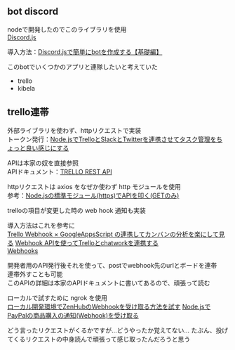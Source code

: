 bot discord
---

nodeで開発したのでこのライブラリを使用  
[Discord.js](https://github.com/discordjs/discord.js/)

導入方法：[Discord.jsで簡単にbotを作成する【基礎編】](https://qiita.com/cryptocoin_harumaki/items/5d8c503e02093eca1f9b)

このbotでいくつかのアプリと連隊したいと考えていた

- trello
- kibela

## trello連帯

外部ライブラリを使わず、httpリクエストで実装  
トークン発行：[Node.jsでTrelloとSlackとTwitterを連携させてタスク管理をちょっと良い感じにする](https://qiita.com/nabeliwo/items/d5c6e22be0fc42919d52)

APIは本家の奴を直接参照  
APIドキュメント：[TRELLO REST API](https://developers.trello.com/v1.0/reference#introduction)

httpリクエストは axios をなぜか使わず http モジュールを使用  
参考：[Node.jsの標準モジュール(https)でAPIを叩く(GETのみ)](https://qiita.com/r-yanyo/items/3ef153dac12e69a2c46c)

trelloの項目が変更した時の web hook 通知も実装

導入方法はこれを参考に  
[Trello Webhook × GoogleAppsScript の連携してカンバンの分析を楽にして見る](https://qiita.com/yokozawa0701/items/8b98fd69ea401bf260e0) 
[Webhook APIを使ってTrelloとchatworkを連携する](https://qiita.com/Andysumi/items/462964bd8249beb067e4)  
[Webhooks](https://developers.trello.com/page/webhooks)

開発者用のAPI発行後それを使って、postでwebhook先のurlとボードを連帯  
連帯外すことも可能  
このAPIの詳細は本家のAPIドキュメントに書いてあるので、頑張って読む

ローカルで試すために ngrok を使用  
[ローカル開発環境でZenHubのWebhookを受け取る方法を試す](https://qiita.com/kentaro_m/items/90e577d36be7a271fa78)
[Node.jsでPayPalの商品購入の通知(Webhook)を受け取る](https://qiita.com/n0bisuke/items/8484777c3b41448eddc3)

どう言ったリクエストがくるかですが…どうやったか覚えてない…
たぶん、投げてくるリクエストの中身読んで頑張って感じ取ったんだろうと思う




